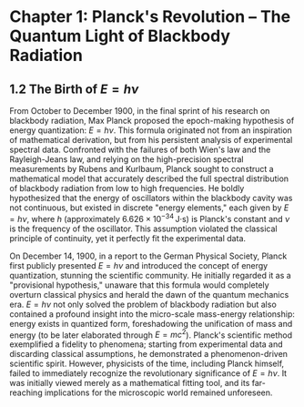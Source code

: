 # Chapter 1: Planck's Revolution – The Quantum Light of Blackbody Radiation

## 1.2 The Birth of $E = h\nu$

From October to December 1900, in the final sprint of his research on blackbody radiation, Max Planck proposed the epoch-making hypothesis of energy quantization: $E = h\nu$. This formula originated not from an inspiration of mathematical derivation, but from his persistent analysis of experimental spectral data. Confronted with the failures of both Wien's law and the Rayleigh-Jeans law, and relying on the high-precision spectral measurements by Rubens and Kurlbaum, Planck sought to construct a mathematical model that accurately described the full spectral distribution of blackbody radiation from low to high frequencies. He boldly hypothesized that the energy of oscillators within the blackbody cavity was not continuous, but existed in discrete "energy elements," each given by $E = h\nu$, where $h$ (approximately $6.626 \times 10^{-34} \, \text{J·s}$) is Planck's constant and $\nu$ is the frequency of the oscillator. This assumption violated the classical principle of continuity, yet it perfectly fit the experimental data.

On December 14, 1900, in a report to the German Physical Society, Planck first publicly presented $E = h\nu$ and introduced the concept of energy quantization, stunning the scientific community. He initially regarded it as a "provisional hypothesis," unaware that this formula would completely overturn classical physics and herald the dawn of the quantum mechanics era. $E = h\nu$ not only solved the problem of blackbody radiation but also contained a profound insight into the micro-scale mass-energy relationship: energy exists in quantized form, foreshadowing the unification of mass and energy (to be later elaborated through $E = mc^2$). Planck's scientific method exemplified a fidelity to phenomena; starting from experimental data and discarding classical assumptions, he demonstrated a phenomenon-driven scientific spirit. However, physicists of the time, including Planck himself, failed to immediately recognize the revolutionary significance of $E = h\nu$. It was initially viewed merely as a mathematical fitting tool, and its far-reaching implications for the microscopic world remained unforeseen.
